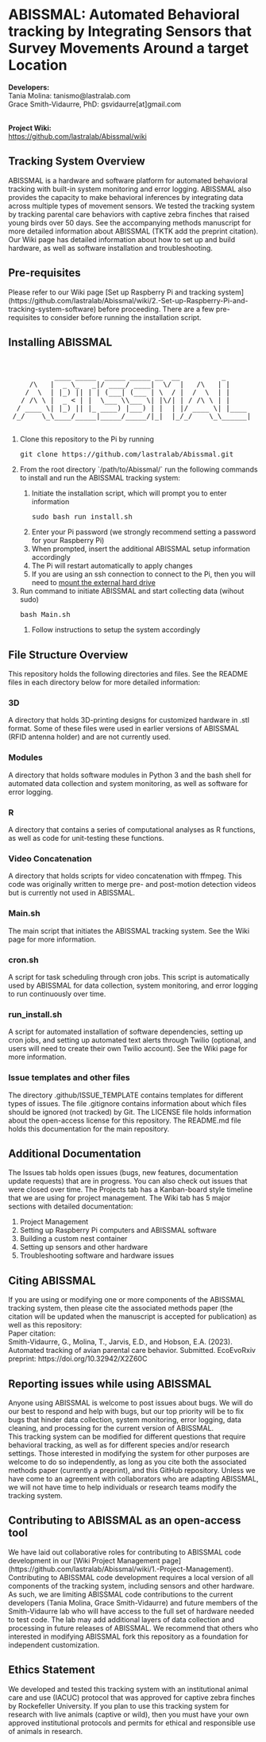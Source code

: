 <h1>ABISSMAL: Automated Behavioral tracking by Integrating Sensors that Survey Movements Around a target Location
</h1>
<b>Developers:</b><br>
Tania Molina: <span style="pointer-events:none;">tanismo&#64;l<span style="display:none"></span>astralab.com</span><br>
Grace Smith-Vidaurre, PhD: <span style="pointer-events:none">gsvidaurre[at]<span style="display:none"></span>gmail.com</span>
<br>
<br>

<b>Project Wiki:</b><br>
https://github.com/lastralab/Abissmal/wiki

<h2>Tracking System Overview</h2>
ABISSMAL is a hardware and software platform for automated behavioral tracking with built-in system monitoring and error logging. ABISSMAL also provides the capacity to make behavioral inferences by integrating data across multiple types of movement sensors. We tested the tracking system by tracking parental care behaviors with captive zebra finches that raised young birds over 50 days. See the accompanying methods manuscript for more detailed information about ABISSMAL (TKTK add the preprint citation). Our Wiki page has detailed information about how to set up and build hardware, as well as software installation and troubleshooting.


<h2>Pre-requisites</h2>
Please refer to our Wiki page [Set up Raspberry Pi and tracking system](https://github.com/lastralab/Abissmal/wiki/2.-Set-up-Raspberry-Pi-and-tracking-system-software) before proceeding. There are a few pre-requisites to consider before running the installation script.


<h2>Installing ABISSMAL</h2>
<br>

<pre>
           ____ _____  _____ _____ __  __          _      
     /\   |  _ \_   _|/ ____/ ____|  \/  |   /\   | |     
    /  \  | |_) || | | (___| (___ | \  / |  /  \  | |     
   / /\ \ |  _ < | |  \___ \\___ \| |\/| | / /\ \ | |     
  / ____ \| |_) || |_ ____) |___) | |  | |/ ____ \| |____ 
 /_/    \_\____/_____|_____/_____/|_|  |_/_/    \_\______|

</pre>

<ol>
<li>Clone this repository to the Pi by running <pre>git clone https://github.com/lastralab/Abissmal.git</pre></li>
<li>From the root directory `/path/to/Abissmal/` run the following commands to install and run the ABISSMAL tracking system:</li>

   <ol>

   <li>Initiate the installation script, which will prompt you to enter information <pre>sudo bash run_install.sh</pre></li>
   <li>Enter your Pi password (we strongly recommend setting a password for your Raspberry Pi)</li>
   <li>When prompted, insert the additional ABISSMAL setup information accordingly</li>
   <li>The Pi will restart automatically to apply changes</li>
   <li>If you are using an ssh connection to connect to the Pi, then you will need to <a href="https://github.com/lastralab/Abissmal/wiki/5.-Troubleshooting">mount the external hard drive</a></li>
   </ol>
<li>Run command to initiate ABISSMAL and start collecting data (wihout sudo) <pre>bash Main.sh</pre></li>
<ol>
              <li>Follow instructions to setup the system accordingly</li>
   </ol>
</ol>



<h2>File Structure Overview</h2>
This repository holds the following directories and files. See the README files in each directory below for more detailed information:

<h3>3D</h3> A directory that holds 3D-printing designs for customized hardware in .stl format. Some of these files were used in earlier versions of ABISSMAL (RFID antenna holder) and are not currently used.

<h3>Modules</h3> A directory that holds software modules in Python 3 and the bash shell for automated data collection and system monitoring, as well as software for error logging. 

<h3>R</h3> A directory that contains a series of computational analyses as R functions, as well as code for unit-testing these functions.

<h3>Video Concatenation</h3> A directory that holds scripts for video concatenation with ffmpeg. This code was originally written to merge pre- and post-motion detection videos but is currently not used in ABISSMAL.

<h3>Main.sh</h3> The main script that initiates the ABISSMAL tracking system. See the Wiki page for more information.

<h3>cron.sh</h3> A script for task scheduling through cron jobs. This script is automatically used by ABISSMAL for data collection, system monitoring, and error logging to run continuously over time.

<h3>run_install.sh</h3> A script for automated installation of software dependencies, setting up cron jobs, and setting up automated text alerts through Twilio (optional, and users will need to create their own Twilio account). See the Wiki page for more information. 

<h3>Issue templates and other files</h3> The directory .github/ISSUE_TEMPLATE contains templates for different types of issues. The file .gitignore contains information about which files should be ignored (not tracked) by Git. The LICENSE file holds information about the open-access license for this repository. The README.md file holds this documentation for the main repository.

<br>

<h2>Additional Documentation</h2> The Issues tab holds open issues (bugs, new features, documentation update requests) that are in progress. You can also check out issues that were closed over time. The Projects tab has a Kanban-board style timeline that we are using for project management. The Wiki tab has 5 major sections with detailed documentation: <br />
<ol>
<li>Project Management</li>
<li>Setting up Raspberry Pi computers and ABISSMAL software</li> 
<li>Building a custom nest container</li> 
<li>Setting up sensors and other hardware</li> 
<li>Troubleshooting software and hardware issues</li>
</ol>
<h2>Citing ABISSMAL</h2>
If you are using or modifying one or more components of the ABISSMAL tracking system, then please cite the associated methods paper (the citation will be updated when the manuscript is accepted for publication) as well as this repository:

<br>
Paper citation: <br>
   Smith-Vidaurre, G., Molina, T., Jarvis, E.D., and Hobson, E.A. (2023). Automated tracking of avian parental care behavior. Submitted. EcoEvoRxiv preprint: https://doi.org/10.32942/X2Z60C


<h2>Reporting issues while using ABISSMAL</h2>
Anyone using ABISSMAL is welcome to post issues about bugs. We will do our best to respond and help with bugs, but our top priority will be to fix bugs that hinder data collection, system monitoring, error logging, data cleaning, and processing for the current version of ABISSMAL. 

<br>
This tracking system can be modified for different questions that require behavioral tracking, as well as for different species and/or research settings. Those interested in modifying the system for other purposes are welcome to do so independently, as long as you cite both the associated methods paper (currently a preprint), and this GitHub repository. Unless we have come to an agreement with collaborators who are adapting ABISSMAL, we will not have time to help individuals or research teams modify the tracking system. 


<h2>Contributing to ABISSMAL as an open-access tool</h2>
We have laid out collaborative roles for contributing to ABISSMAL code development in our [Wiki Project Management page](https://github.com/lastralab/Abissmal/wiki/1.-Project-Management). Contributing to ABISSMAL code development requires a local version of all components of the tracking system, including sensors and other hardware. As such, we are limiting ABISSMAL code contributions to the current developers (Tania Molina, Grace Smith-Vidaurre) and future members of the Smith-Vidaurre lab who will have access to the full set of hardware needed to test code. The lab may add additional layers of data collection and processing in future releases of ABISSMAL. We recommend that others who interested in modifying ABISSMAL fork this repository as a foundation for independent customization.

<h2>Ethics Statement</h2>
We developed and tested this tracking system with an institutional animal care and use (IACUC) protocol that was approved for captive zebra finches by Rockefeller University. If you plan to use this tracking system for research with live animals (captive or wild), then you must have your own approved institutional protocols and permits for ethical and responsible use of animals in research.


